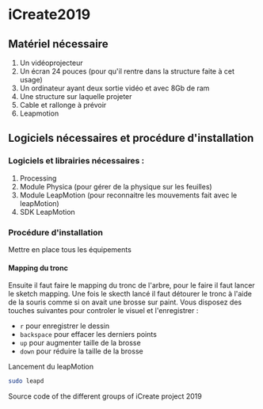 # iCreate2019
## Matériel nécessaire
1. Un vidéoprojecteur
2. Un écran 24 pouces (pour qu'il rentre dans la structure faite à cet usage)
3. Un ordinateur ayant deux sortie vidéo et avec 8Gb de ram
4. Une structure sur laquelle projeter
5. Cable et rallonge à prévoir
6. Leapmotion

## Logiciels nécessaires et procédure d'installation
### Logiciels et librairies nécessaires :
1. Processing
 1. Module Physica (pour gérer de la physique sur les feuilles)
 2. Module LeapMotion (pour reconnaitre les mouvements fait avec le leapMotion)
2. SDK LeapMotion

### Procédure d'installation
Mettre en place tous les équipements

#### Mapping du tronc
Ensuite il faut faire le mapping du tronc de l'arbre, pour le faire il faut lancer le sketch mapping.
Une fois le skecth lancé il faut détourer le tronc à l'aide de la souris comme si on avait une brosse sur paint.
Vous disposez des touches suivantes pour controler le visuel et l'enregistrer :
- `r` pour enregistrer le dessin
- `backspace` pour effacer les derniers points
- `up` pour augmenter taille de la brosse
- `down` pour réduire la taille de la brosse




Lancement du leapMotion
```bash
sudo leapd
```

 

Source code of the different groups of iCreate project 2019
